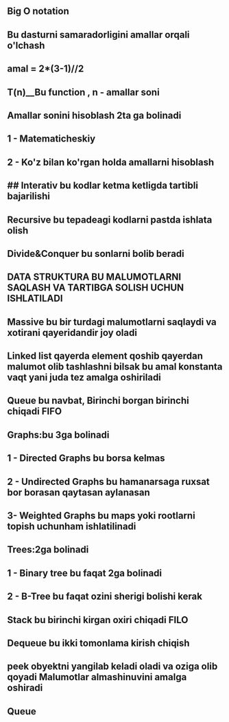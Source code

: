 ## Big O notation
## Bu dasturni samaradorligini amallar orqali o'lchash
## amal = 2*(3-1)//2
## T(n)__Bu function , n - amallar soni
## Amallar sonini hisoblash 2ta ga bolinadi
## 1 - Matematicheskiy 
## 2 - Ko'z bilan ko'rgan holda amallarni hisoblash
## ## Interativ bu kodlar ketma ketligda tartibli bajarilishi
## Recursive bu tepadeagi kodlarni pastda ishlata olish
## Divide&Conquer bu sonlarni bolib beradi
## DATA STRUKTURA BU MALUMOTLARNI SAQLASH VA TARTIBGA SOLISH UCHUN ISHLATILADI
## Massive bu bir turdagi malumotlarni saqlaydi va xotirani qayeridandir joy oladi
## Linked list qayerda element qoshib qayerdan malumot olib tashlashni bilsak bu amal konstanta vaqt yani juda tez amalga oshiriladi
## Queue bu navbat, Birinchi borgan birinchi chiqadi FIFO
## Graphs:bu 3ga bolinadi
## 1 - Directed Graphs bu borsa kelmas
## 2 - Undirected Graphs bu hamanarsaga ruxsat bor borasan qaytasan aylanasan
## 3- Weighted Graphs bu maps yoki rootlarni topish uchunham ishlatilinadi
## Trees:2ga bolinadi
## 1 - Binary tree bu faqat 2ga bolinadi
## 2 - B-Tree bu faqat ozini sherigi bolishi kerak
## Stack bu birinchi kirgan oxiri chiqadi FILO
## Dequeue bu ikki tomonlama kirish chiqish 
## peek obyektni yangilab keladi oladi va oziga olib qoyadi Malumotlar almashinuvini amalga oshiradi
## Queue